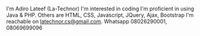 I'm Adiro Lateef (La-Technor)
I'm interested in coding
I'm proficient in using Java & PHP. Others are HTML, CSS, Javascript, JQuery, Ajax, Bootstrap
I'm reachable on latechnor.cs@gmail.com. Whatsapp 08026290001, 08069699096

<!---
la-technor/la-technor is a ✨ special ✨ repository because its `README.md` (this file) appears on your GitHub profile.
You can click the Preview link to take a look at your changes.
--->
